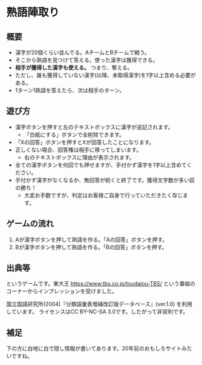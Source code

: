 # 熟語陣取り

## 概要
- 漢字が20個くらい並んでる。AチームとBチームで戦う。
- そこから熟語を見つけて答える。使った漢字は獲得できる。
- **相手が獲得した漢字も使える。** つまり、奪える。
- ただし、誰も獲得していない漢字(以降、未取得漢字)を1字以上含める必要がある。
- 1ターン1熟語を答えたら、次は相手のターン。

## 遊び方
- 漢字ボタンを押すと左のテキストボックスに漢字が追記されます。
  - 「白紙にする」ボタンで全削除できます。
- 「Xの回答」ボタンを押すとXが回答したことになります。
- 正しくない場合、回答権は相手に移ってしまいます。
  - 右のテキストボックスに理由が表示されます。
- 全ての漢字ボタンを何回でも押せますが、手付かず漢字を1字以上含めてください。
- 手付かず漢字がなくなるか、無回答が続くと終了です。獲得文字数が多い奴の勝ち！
  - 大変お手数ですが、判定はお客様ご自身で行っていただきたく存じます。

## ゲームの流れ
1. Aが漢字ボタンを押して熟語を作る。「Aの回答」ボタンを押す。
2. Bが漢字ボタンを押して熟語を作る。「Bの回答」ボタンを押す。

## 出典等
というゲームです。東大王 https://www.tbs.co.jp/toudaiou-TBS/ という番組のコーナーからインプレッションを受けました。

国立国語研究所(2004)『分類語彙表増補改訂版データベース』(ver.1.0) を利用しています。
ライセンスはCC BY-NC-SA 3.0です。したがって非営利です。

## 補足
下の方に白地に白で隠し情報が書いてあります。20年前のおもしろサイトみたいですね。
